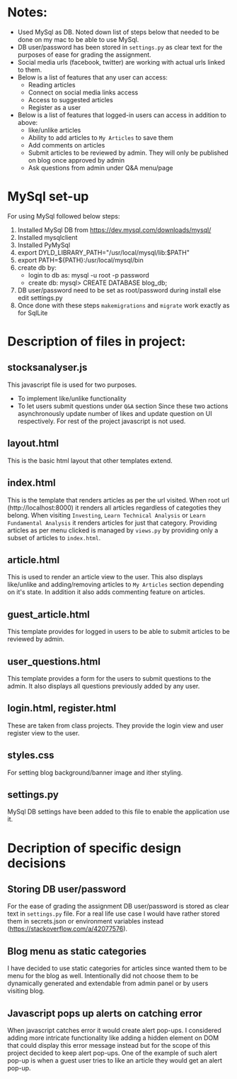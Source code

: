 # Notes:
* Used MySql as DB. Noted down list of steps below that needed to be done on my mac to be able to use MySql.
* DB user/password has been stored in `settings.py` as clear text for the purposes of ease for grading the assignment.
* Social media urls (facebook, twitter) are working with actual urls linked to them.
* Below is a list of features that any user can access:
    * Reading articles
    * Connect on social media links access
    * Access to suggested articles
    * Register as a user
* Below is a list of features that logged-in users can access in addition to above:
    * like/unlike articles
    * Ability to add articles to `My Articles` to save them
    * Add comments on articles
    * Submit articles to be reviewed by admin. They will only be published on blog once approved by admin
    * Ask questions from admin under Q&A menu/page

# MySql set-up
For using MySql followed below steps:
1. Installed MySql DB from https://dev.mysql.com/downloads/mysql/
2. Installed mysqlclient
3. Installed PyMySql
4. export DYLD_LIBRARY_PATH="/usr/local/mysql/lib:$PATH"
5. export PATH=${PATH}:/usr/local/mysql/bin
6. create db by:
    * login to db as: mysql -u root -p password
    * create db: mysql> CREATE DATABASE blog_db;
7. DB user/password need to be set as root/password during install else edit settings.py
8. Once done with these steps `makemigrations` and `migrate` work exactly as for SqlLite

# Description of files in project:
## stocksanalyser.js
This javascript file is used for two purposes.
* To implement like/unlike functionality
* To let users submit questions under `Q&A` section
Since these two actions asynchronously update number of likes and update question on UI respectively. For rest of the project javascript is not used.

## layout.html
This is the basic html layout that other templates extend.

## index.html
This is the template that renders articles as per the url visited. When root url (http://localhost:8000) it renders all articles regardless of categoties they belong. When visiting `Investing`, `Learn Technical Analysis` or `Learn Fundamental Analysis` it renders articles for just that category. Providing articles as per menu clicked is managed by `views.py` by providing only a subset of articles to `index.html`.

## article.html
This is used to render an article view to the user. This also displays like/unlike and adding/removing articles to `My Articles` section depending on it's state. In addition it also adds commenting feature on articles.

## guest_article.html
This template provides for logged in users to be able to submit articles to be reviewed by admin.

## user_questions.html
This template provides a form for the users to submit questions to the admin. It also displays all questions previously added by any user.

## login.html, register.html
These are taken from class projects. They provide the login view and user register view to the user.

## styles.css
For setting blog background/banner image and ither styling.

## settings.py
MySql DB settings have been added to this file to enable the application use it.

# Decription of specific design decisions
## Storing DB user/password
For the ease of grading the assignment DB user/password is stored as clear text in `settings.py` file. For a real life use case I would have rather stored them in secrets.json or environment variables instead (https://stackoverflow.com/a/42077576).

## Blog menu as static categories
I have decided to use static categories for articles since wanted them to be menu for the blog as well. Intentionally did not choose them to be dynamically generated and extendable from admin panel or by users visiting blog.

## Javascript pops up alerts on catching error
When javascript catches error it would create alert pop-ups. I considered adding more intricate functionality like adding a hidden element on DOM that could display this error message instead but for the scope of this project decided to keep alert pop-ups. One of the example of such alert pop-up is when a guest user tries to like an article they would get an alert pop-up.

